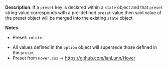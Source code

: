 __Description__: If a `preset` key is declared within a `state` object and that `preset` string value corresponds with a pre-defined `preset` value then said value of the preset object will be merged into the existing `state` object

__Notes__

+ Preset: `rotate`
- All values defined in the `option` object will supersede those defined in the `preset`
- Preset from `Hover.css` -> https://github.com/IanLunn/Hover
